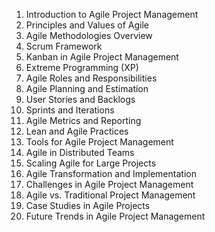 1. Introduction to Agile Project Management
2. Principles and Values of Agile
3. Agile Methodologies Overview
4. Scrum Framework
5. Kanban in Agile Project Management
6. Extreme Programming (XP)
7. Agile Roles and Responsibilities
8. Agile Planning and Estimation
9. User Stories and Backlogs
10. Sprints and Iterations
11. Agile Metrics and Reporting
12. Lean and Agile Practices
13. Tools for Agile Project Management
14. Agile in Distributed Teams
15. Scaling Agile for Large Projects
16. Agile Transformation and Implementation
17. Challenges in Agile Project Management
18. Agile vs. Traditional Project Management
19. Case Studies in Agile Projects
20. Future Trends in Agile Project Management